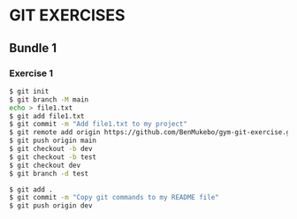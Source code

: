 # GIT EXERCISES

## Bundle 1

### Exercise 1

```bash
$ git init
$ git branch -M main
echo > file1.txt
$ git add file1.txt
$ git commit -m "Add file1.txt to my project"
$ git remote add origin https://github.com/BenMukebo/gym-git-exercise.git
$ git push origin main 
$ git checkout -b dev
$ git checkout -b test
$ git checkout dev
$ git branch -d test 
```

```bash
$ git add .
$ git commit -m "Copy git commands to my README file"
$ git push origin dev
```

